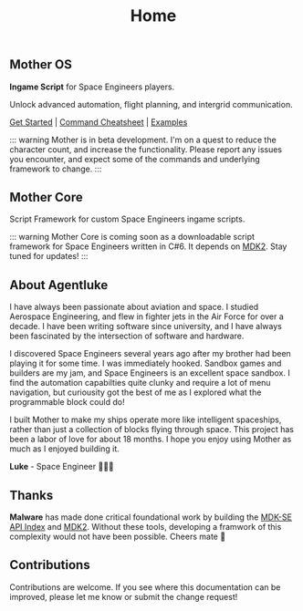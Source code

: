 ﻿---
home: true
title: Home
# heroImage: images/title.png
actions:
  - text: Mother OS
    link: /IngameScript/IngameScript.md
    type: primary

  # - text: Mother Core
    # link: https://vuejs.press/guide/introduction.html
    # link: /Framework/index.html
    # type: secondary

features:
  - title: Intuitive Command Library
    details: Control most common block operations with a simple command line interface.
  - title: Dynamic Flight Planning
    details: Create flight plans using GPS waypoints and fly them with ease.
  - title: Secure Communication
    details: Send encrypted commands to other grids to supercharge cooperation.


footer: MIT Licensed | © 2025 Agentluke | The Empire must grow.
---

<script setup>
  import MotherSystemAnimation from '../../components/MotherSystemAnimation.vue';
</script>

## Mother OS

**Ingame Script** for Space Engineers players. 

Unlock advanced automation, flight planning, and intergrid communication.

[Get Started](/IngameScript/IngameScript.md) | [Command Cheatsheet](/IngameScript/CommandCheatsheet.md) | [Examples](/IngameScript/Examples.md)

<div>
  <MotherSystemAnimation />
</div>

::: warning
Mother is in beta development. I'm on a quest to reduce the character count, and increase the functionality. Please report any issues you encounter, and expect some of the commands and underlying framework to change.
:::

<!-- <section>
    <h2>Mother OS</h2>
    <p>Ingame Script for Space Engineers players</p>
    <p>Mother is a general purpose operating system for Space Engineers grids available as an in-game script. It exposes an intuitive command line interface (CLI), flexible flight control & planning, and an intergrid communication system to massively expand what you can do with your grid(s). I built Mother to make my ships operate more like spaceships on a network, rather than just a collection of blocks flying through space. With Mother's CLI, most common operations can easily be assigned to a button without needing a Timer or Event Block.</p>
    <p>You do not need any programming experience to use Mother.  In fact, most of Mother's CLI commands offer a more intutive control mechanism than the base game itself. However, if you fancy yourself a programmer, you can easily extend Mother's functionality by creating a custom project. Mother is built on top of <a href="https://github.com/malware-dev/MDK-SE" target=_blank>MDK-SE</a>, thanks to the incredible contributions **Malware** has made to the Space Engineers community.  I hope you enjoy using Mother as much as I enjoyed building it.</p>
    <p>The empire must grow.</p>
</section> -->


## Mother Core

Script Framework for custom Space Engineers ingame scripts.

<!-- [Get Started](/Framework/index.html) | [MDK-SE API Index](https://github.com/malware-dev/MDK-SE/wiki) -->

::: warning
Mother Core is coming soon as a downloadable script framework for Space Engineers written in C#6. It depends on [MDK2](https://github.com/malforge/mdk2/wiki).  Stay tuned for updates!
:::

##  About Agentluke
I have always been passionate about aviation and space. I studied Aerospace Engineering, and flew in fighter jets in the Air Force for over a decade. I have been writing software since university, and I have always been fascinated by the intersection of software and hardware.

I discovered Space Engineers several years ago after my brother had been playing it for some time. I was immediately hooked. Sandbox games and builders are my jam, and Space Engineers is an excellent space sandbox. I find the automation capabilties quite clunky and require a lot of menu navigation, but curiousity got the best of me as I explored what the programmable block could do!  

I built Mother to make my ships operate more like intelligent spaceships, rather than just a collection of blocks flying through space. This project has been a labor of love for about 18 months. I hope you enjoy using Mother as much as I enjoyed building it.

**Luke** - 
Space Engineer 🚀🇨🇦



## Thanks

**Malware** has made done critical foundational work by building the [MDK-SE API Index](https://github.com/malware-dev/MDK-SE/wiki) and [MDK2](https://github.com/malforge/mdk2/wiki). Without these tools, developing a framwork of this complexity would not have been possible. Cheers mate 🍻 

## Contributions
Contributions are welcome. If you see where this documentation can be improved, please let me know or submit the change request!

<!-- <section>
    <h2>Mother Core</h2>
    <strong>Framework for Space Engineers Script Developers</strong>
    <p></p>
</section> -->



 <!-- ```
 ███╗   ███╗ ██████╗ ████████╗██╗  ██╗███████╗██████╗    ██████╗ ███████╗
 ████╗ ████║██╔═══██╗╚══██╔══╝██║  ██║██╔════╝██╔══██╗  ██╔═══██╗██╔════╝
 ██╔████╔██║██║   ██║   ██║   ███████║█████╗  ██████╔╝  ██║   ██║███████╗
 ██║╚██╔╝██║██║   ██║   ██║   ██╔══██║██╔══╝  ██╔══██╗  ██║   ██║╚════██║
 ██║ ╚═╝ ██║╚██████╔╝   ██║   ██║  ██║███████╗██║  ██║  ╚██████╔╝███████║
 ╚═╝     ╚═╝ ╚═════╝    ╚═╝   ╚═╝  ╚═╝╚══════╝╚═╝  ╚═╝   ╚═════╝ ╚══════╝
 ``` -->


